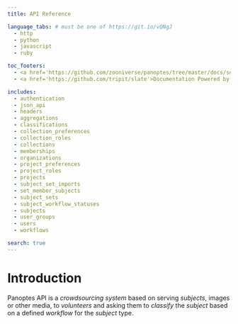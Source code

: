 ```yaml
---
title: API Reference

language_tabs: # must be one of https://git.io/vQNgJ
  - http
  - python
  - javascript
  - ruby

toc_footers:
  - <a href='https://github.com/zooniverse/panoptes/tree/master/docs/source/'>Modify documentation</a>
  - <a href='https://github.com/tripit/slate'>Documentation Powered by Slate</a>

includes:
  - authentication
  - json_api
  - headers
  - aggregations
  - classifications
  - collection_preferences
  - collection_roles
  - collections
  - memberships
  - organizations
  - project_preferences
  - project_roles
  - projects
  - subject_set_imports
  - set_member_subjects
  - subject_sets
  - subject_workflow_statuses
  - subjects
  - user_groups
  - users
  - workflows

search: true
---
```


# Introduction

Panoptes API is a *crowdsourcing system* based on serving _subjects_,
images or other media, to _volunteers_ and asking them to _classify_
the _subject_ based on a defined _workflow_ for the _subject_ type.
